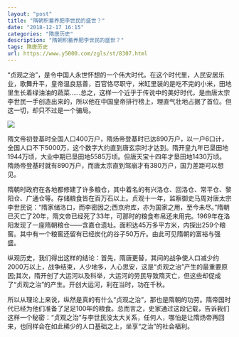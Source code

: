 ```yaml
---
layout: "post"
title: "隋朝积蓄养肥李世民的盛世？"
date: "2018-12-17 16:15"
categories: "隋唐历史"
description: "隋朝积蓄养肥李世民的盛世？"
tags: 隋唐历史
url: https://www.y5000.com/zgls/st/8307.html
---
```






“贞观之治”，是令中国人永世怀想的一个伟大时代。在这个时代里，人民安居乐业，歌舞升平，皇帝温良慈善，百官恪尽职守，米缸里装的是吃不完的小米，田地里生长着绿油油的蔬菜……总之，这样一个近乎于传说中的美好时代，是由唐太宗李世民一手创造出来的，所以他在中国皇帝排行榜上，理直气壮地占据了首位。但这一切，却只不过是一个骗局。

![](https://img.y5000.com/uploads/allimg/161226/6-161226144P4N4.jpg)

隋文帝初登基时全国人口400万户，隋炀帝登基时已达890万户，以一户6口计，全国人口不下5000万，这个数字大约直到唐玄宗时才达到。隋开皇九年已垦田地1944万顷，大业中期已垦田地5585万顷。但唐天宝十四年才垦田地1430万顷。隋炀帝登基时就有890万户，而唐太宗直到驾崩才有380万户，国力差距可以想见。

隋朝时政府在各地都修建了许多粮仓，其中着名的有兴洛仓、回洛仓、常平仓、黎阳仓、广通仓等。存储粮食皆在百万石以上。贞观十一年，监察御史马周对唐太宗李世民说：“隋家储洛口，而李密因之;西京府库，亦为国家之用，至今未尽。”隋朝已灭亡了20年，隋文帝已经死了33年，可那时的粮食布帛还未用完。1969年在洛阳发现了一座隋朝粮仓——含嘉仓遗址。面积达45万多平方米，内探出259个粮窖。其中有一个粮窖还留有已经炭化的谷子50万斤。由此可见隋朝的富裕与强盛。

纵观历史，我们得出这样的结论：首先，隋唐更替，其间的战争使人口减少约2000万以上，战争结束，人少地多，人心思安，这是“贞观之治”产生的最重要原因;其次，隋开创了大运河以及科举，大运河的劳民导致隋灭亡，但这些却促成了“贞观之治”的产生。开创大运河，利在当时，功在千秋。

所以从理论上来说，纵然是真的有什么“贞观之治”，那也是隋朝的功劳。隋帝国时代已经为他们准备了足足100年的粮食。总而言之，史家通过这段记载，告诉我们这样一个秘密：“贞观之治”与李世民没太大关系，任何人，哪怕是让隋炀帝再回来，也同样会在如此稀少的人口基础之上，坐享“之治”的社会福利。

